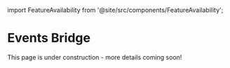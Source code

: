 import FeatureAvailability from '@site/src/components/FeatureAvailability';

# Events Bridge

<FeatureAvailability saasOnly />

This page is under construction - more details coming soon!
